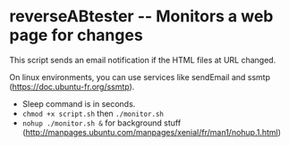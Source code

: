 # reverseABtester -- Monitors a web page for changes

This script sends an email notification if the HTML files at URL changed.

On linux environments, you can use services like sendEmail and ssmtp (https://doc.ubuntu-fr.org/ssmtp).

- Sleep command is in seconds.
- `chmod +x script.sh` then `./monitor.sh`
- `nohup ./monitor.sh &` for background stuff (http://manpages.ubuntu.com/manpages/xenial/fr/man1/nohup.1.html)
